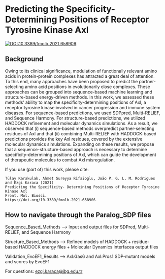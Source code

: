 # Predicting the Specificity- Determining Positions of Receptor Tyrosine Kinase Axl

[![DOI:10.3389/fmolb.2021.658906](http://img.shields.io/badge/DOI-10.3389/fmolb.2021.658906-B31B1B.svg)](https://doi.org/10.3389/fmolb.2021.658906)

## Background

Owing to its clinical significance, modulation of functionally relevant amino acids in protein-protein complexes has attracted a great deal of attention. To this end, many approaches have been proposed to predict the partner-selecting amino acid positions in evolutionarily close complexes. These approaches can be grouped into sequence-based machine learning and structure-based energy-driven methods. In this work, we assessed these methods’ ability to map the specificity-determining positions of Axl, a receptor tyrosine kinase involved in cancer progression and immune system diseases. For sequence-based predictions, we used SDPpred, Multi-RELIEF, and Sequence Harmony. For structure-based predictions, we utilized HADDOCK refinement and molecular dynamics simulations. As a result, we observed that (i) sequence-based methods overpredict partner-selecting residues of Axl and that (ii) combining Multi-RELIEF with HADDOCK-based predictions provides the key Axl residues, covered by the extensive molecular dynamics simulations. Expanding on these results, we propose that a sequence-structure-based approach is necessary to determine specificity-determining positions of Axl, which can guide the development of therapeutic molecules to combat Axl misregulation.

If you use (part of) this work, please cite:
```
Tülay Karakulak, Ahmet Sureyya Rifaioglu, João P. G. L. M. Rodrigues and Ezgi Karaca (2021)
Predicting the Specificity- Determining Positions of Receptor Tyrosine Kinase Axl
Front. Mol. Biosci.
https://doi.org/10.3389/fmolb.2021.658906
```

## How to navigate through the Paralog_SDP files

Sequence_Based_Methods --> Input and output files for SDPred, Multi-RELIEF, and Sequence Harmony

Structure_Based_Methods --> Refined models of HADDOCK + residue-based HADDOCK energy files + Molecular Dynamics interfacea output files

Validation_EvoEF1_Results --> Axl:Gas6 and Axl:Pros1 SDP-mutant models and scores by EvoEF1

For questions: ezgi.karaca@ibg.edu.tr
